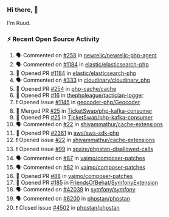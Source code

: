 ### Hi there, 👋

I'm Ruud.
 
### :zap: Recent Open Source Activity

<!--START_SECTION:activity-->
1. 🗣 Commented on [#258](https://github.com/newrelic/newrelic-php-agent/issues/258) in [newrelic/newrelic-php-agent](https://github.com/newrelic/newrelic-php-agent)
2. 🗣 Commented on [#1184](https://github.com/elastic/elasticsearch-php/issues/1184) in [elastic/elasticsearch-php](https://github.com/elastic/elasticsearch-php)
3. 💪 Opened PR [#1184](https://github.com/elastic/elasticsearch-php/pull/1184) in [elastic/elasticsearch-php](https://github.com/elastic/elasticsearch-php)
4. 🗣 Commented on [#333](https://github.com/cloudinary/cloudinary_php/issues/333) in [cloudinary/cloudinary_php](https://github.com/cloudinary/cloudinary_php)
5. 💪 Opened PR [#254](https://github.com/php-cache/cache/pull/254) in [php-cache/cache](https://github.com/php-cache/cache)
6. 💪 Opened PR [#16](https://github.com/thephpleague/tactician-logger/pull/16) in [thephpleague/tactician-logger](https://github.com/thephpleague/tactician-logger)
7. ❗️ Opened issue [#1145](https://github.com/geocoder-php/Geocoder/issues/1145) in [geocoder-php/Geocoder](https://github.com/geocoder-php/Geocoder)
8. 🎉 Merged PR [#25](https://github.com/TicketSwap/php-kafka-consumer/pull/25) in [TicketSwap/php-kafka-consumer](https://github.com/TicketSwap/php-kafka-consumer)
9. 💪 Opened PR [#25](https://github.com/TicketSwap/php-kafka-consumer/pull/25) in [TicketSwap/php-kafka-consumer](https://github.com/TicketSwap/php-kafka-consumer)
10. 🗣 Commented on [#22](https://github.com/shivammathur/cache-extensions/issues/22) in [shivammathur/cache-extensions](https://github.com/shivammathur/cache-extensions)
11. 💪 Opened PR [#2361](https://github.com/aws/aws-sdk-php/pull/2361) in [aws/aws-sdk-php](https://github.com/aws/aws-sdk-php)
12. ❗️ Opened issue [#22](https://github.com/shivammathur/cache-extensions/issues/22) in [shivammathur/cache-extensions](https://github.com/shivammathur/cache-extensions)
13. ❗️ Opened issue [#99](https://github.com/spaze/phpstan-disallowed-calls/issues/99) in [spaze/phpstan-disallowed-calls](https://github.com/spaze/phpstan-disallowed-calls)
14. 🗣 Commented on [#87](https://github.com/vaimo/composer-patches/issues/87) in [vaimo/composer-patches](https://github.com/vaimo/composer-patches)
15. 🗣 Commented on [#82](https://github.com/vaimo/composer-patches/issues/82) in [vaimo/composer-patches](https://github.com/vaimo/composer-patches)
16. 💪 Opened PR [#88](https://github.com/vaimo/composer-patches/pull/88) in [vaimo/composer-patches](https://github.com/vaimo/composer-patches)
17. 💪 Opened PR [#185](https://github.com/FriendsOfBehat/SymfonyExtension/pull/185) in [FriendsOfBehat/SymfonyExtension](https://github.com/FriendsOfBehat/SymfonyExtension)
18. 🗣 Commented on [#42039](https://github.com/symfony/symfony/issues/42039) in [symfony/symfony](https://github.com/symfony/symfony)
19. 🗣 Commented on [#6200](https://github.com/phpstan/phpstan/issues/6200) in [phpstan/phpstan](https://github.com/phpstan/phpstan)
20. ❗️ Closed issue [#4502](https://github.com/phpstan/phpstan/issues/4502) in [phpstan/phpstan](https://github.com/phpstan/phpstan)
<!--END_SECTION:activity-->
